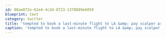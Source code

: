 ```yaml
---
id: 88ae072e-62e4-4c2d-8723-1378889e6859
blueprint: text
category: twitter
title: 'tempted to book a last-minute flight to LA &amp; pay scalper prices @ #coachella'
caption: 'tempted to book a last-minute flight to LA &amp; pay scalper prices @ <span class="hashtag hashtag_local">#<a href="http://tweettemp.darylchymko.ca/?tag=coachella">coachella</a>'
---
```

